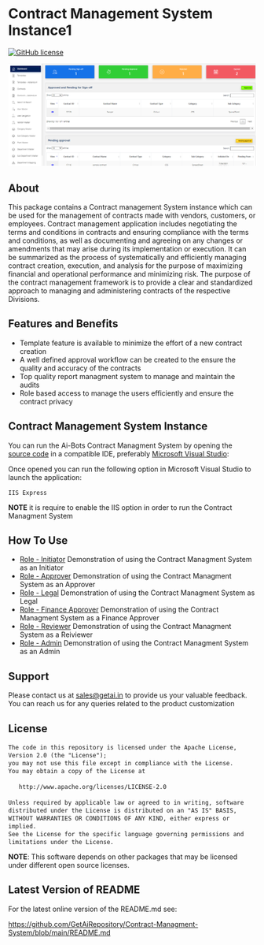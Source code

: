 
# Contract Management System Instance1
[![GitHub license](https://img.shields.io/badge/license-Apache--2.0-blue.svg)](https://raw.githubusercontent.com/tesseract-ocr/tesseract/master/LICENSE)

![screenshot](./imgs/cms.PNG)

## About

This package contains a Contract management System instance which can be used for the management of contracts made with vendors, customers, or employees. Contract management application includes negotiating the terms and conditions in contracts and ensuring compliance with the terms and conditions, as well as documenting and agreeing on any changes or amendments that may arise during its implementation or execution. It can be summarized as the process of systematically and efficiently managing contract creation, execution, and analysis for the purpose of maximizing financial and operational performance and minimizing risk. The purpose of the contract management framework is to provide a clear and standardized approach to managing and administering contracts of the respective Divisions. 


## Features and Benefits

- Template feature is available to minimize the effort of a new contract creation
- A well defined approval workflow can be created to the ensure the quality and accuracy of the contracts 
- Top quality report managment system to manage and maintain the audits
- Role based access to manage the users efficiently and ensure the contract privacy  

## Contract Management System Instance

You can run the Ai-Bots Contract Managment System by opening the [source code](https://github.com/GetAiRepository/Contract-Managment-System) in a compatible IDE, preferably [Microsoft Visual Studio](https://visualstudio.microsoft.com/downloads/):

Once opened you can run the following option in Microsoft Visual Studio to launch the application:

    IIS Express

**NOTE** it is require to enable the IIS option in order to run the Contract Managment System

## How To Use

- [Role - Initiator](https://github.com/GetAiRepository/Contract-Managment-System-Instance1/blob/main/Examples/Initiator.pdf) Demonstration of using the Contract Managment System as an Initiator
- [Role - Approver](https://github.com/GetAiRepository/Contract-Managment-System-Instance1/blob/main/Examples/Approver.pdf) Demonstration of using the Contract Managment System as an Approver
- [Role - Legal](https://github.com/GetAiRepository/Contract-Managment-System-Instance1/blob/main/Examples/Legal.pdf) Demonstration of using the Contract Managment System as Legal
- [Role - Finance Approver](https://github.com/GetAiRepository/Contract-Managment-System-Instance1/blob/main/Examples/Finance.pdf) Demonstration of using the Contract Managment System as a Finance Approver
- [Role - Reviewer](https://github.com/GetAiRepository/Contract-Managment-System-Instance1/blob/main/Examples/Reviewer.pdf) Demonstration of using the Contract Managment System as a Reiviewer
- [Role - Admin](https://github.com/GetAiRepository/Contract-Managment-System/blob/main/Examples/cms-approver.pdf) Demonstration of using the Contract Managment System as an Admin

## Support

Please contact us at sales@getai.in to provide us your valuable feedback. You can reach us for any queries related to the product customization


## License

    The code in this repository is licensed under the Apache License, Version 2.0 (the "License");
    you may not use this file except in compliance with the License.
    You may obtain a copy of the License at

       http://www.apache.org/licenses/LICENSE-2.0

    Unless required by applicable law or agreed to in writing, software
    distributed under the License is distributed on an "AS IS" BASIS,
    WITHOUT WARRANTIES OR CONDITIONS OF ANY KIND, either express or implied.
    See the License for the specific language governing permissions and
    limitations under the License.

**NOTE**: This software depends on other packages that may be licensed under different open source licenses.


## Latest Version of README

For the latest online version of the README.md see:

https://github.com/GetAiRepository/Contract-Managment-System/blob/main/README.md

